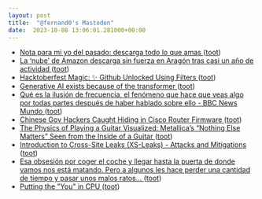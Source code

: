 ```yaml
---
layout: post
title:  "@fernand0's Mastodon"
date:  2023-10-08 13:06:01.281000+00:00
---
```

*  [Nota para mi yo del pasado: descarga todo lo que amas ](https://www.xataka.com/otros/nota-para-mi-yo-pasado-descarga-que-ama) ([toot](https://mastodon.social/@fernand0/111199542395864008))
*  [La ‘nube’ de Amazon descarga sin fuerza en Aragón tras casi un año de actividad ](https://www.elperiodicodearagon.com/aragon/2023/09/28/nube-amazon-descarga-fuerza-aragon-92638970.htm) ([toot](https://mastodon.social/@fernand0/111199377822629113))
*  [Hacktoberfest Magic: ✨ Github Unlocked Using Filters ](https://dev.to/nathan_tarbert/hacktoberfest-magic-github-unlocked-using-filters-549) ([toot](https://mastodon.social/@fernand0/111199192739102595))
*  [Generative AI exists because of the transformer ](https://ig.ft.com/generative-ai) ([toot](https://mastodon.social/@fernand0/111198920870189246))
*  [Qué es la ilusión de frecuencia, el fenómeno que hace que veas algo por todas partes después de haber hablado sobre ello - BBC News Mundo ](https://www.bbc.com/mundo/articles/c9w0xrzypj2) ([toot](https://mastodon.social/@fernand0/111198758826011945))
*  [Chinese Gov Hackers Caught Hiding in Cisco Router Firmware ](https://www.securityweek.com/chinese-gov-hackers-caught-hiding-in-cisco-router-firmware) ([toot](https://mastodon.social/@fernand0/111198394617429174))
*  [The Physics of Playing a Guitar Visualized: Metallica’s “Nothing Else Matters” Seen from the Inside of a Guitar ](https://www.openculture.com/2023/10/the-physics-of-playing-a-guitar-visualized-metallicas-nothing-else-matters.htm) ([toot](https://mastodon.social/@fernand0/111198269053535314))
*  [Introduction to Cross-Site Leaks (XS-Leaks) - Attacks and Mitigations ](https://cybercx.co.nz/blog/cross-site-leaks-attacks) ([toot](https://mastodon.social/@fernand0/111195108582785786))
*  [Esa obsesión por coger el coche y llegar hasta la puerta de donde vamos nos está matando. Pero a algunos les hace perder una cantidad de tiempo y pasar unos malos ratos... ](https://mastodon.social/@fernand0/111194935283904612) ([toot](https://mastodon.social/@fernand0/111194935283904612))
*  [Putting the "You" in CPU ](https://cpu.land) ([toot](https://mastodon.social/@fernand0/111194928372790164))
